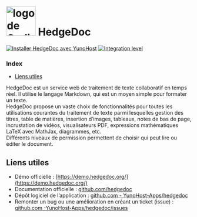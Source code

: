 # <img src="/images/codimd_logo.png" height="80px" alt="logo de CodiMD"> HedgeDoc

[![Installer HedgeDoc avec YunoHost](https://install-app.yunohost.org/install-with-yunohost.png)](https://install-app.yunohost.org/?app=hedgedoc) [![Integration level](https://dash.yunohost.org/integration/hedgedoc.svg)](https://dash.yunohost.org/appci/app/hedgedoc)

### Index

- [Liens utiles](#liens-utiles)

HedgeDoc est un service web de traitement de texte collaboratif en temps réel. Il utilise le langage Markdown, qui est un moyen simple pour formater un texte.  
HedgeDoc propose un vaste choix de fonctionnalités pour toutes les utilisations courantes du traitement de texte parmi lesquelles gestion des titres, table de matières, insertion d’images, tableaux, notes de bas de page, incrustation de vidéos, visualisateurs PDF, expressions mathématiques LaTeX avec MathJax, diagrammes, etc.  
Différents niveaux de permission permettent de choisir qui peut lire ou éditer le document.

## Liens utiles

+ Démo officielle : [https://demo.hedgedoc.org/](https://demo.hedgedoc.org/)
+ Documentation officielle : [github.com/hedgedoc](https://github.com/hedgedoc/hedgedoc/tree/master/docs)
+ Dépôt logiciel de l’application : [github.com - YunoHost-Apps/hedgedoc](https://github.com/YunoHost-Apps/codimd_ynh)
+ Remonter un bug ou une amélioration en créant un ticket (issue) : [github.com -YunoHost-Apps/hedgedoc/issues](https://github.com/YunoHost-Apps/hedgedoc_ynh/issues)
